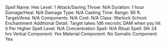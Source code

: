 
Spell Name: Hex
Level: 1
Attack/Saving Throw: N/A
Duration: 1 hour
Damage/Heal: N/A
Damage Type: N/A
Casting Time: 
Range: 90 ft.
Target/Area: N/A
Components: N/A
Cost: N/A
Class: Warlock
School: Enchantment
Additional Detail: Target takes 1d6 necrotic DAM when you hit it
Per Higher Spell Level: N/A
Concentration Spell: N/A
Ritual Spell: 5th 24 hrs
Verbal Component: Yes
Material Component: No
Somatic Component: Yes
